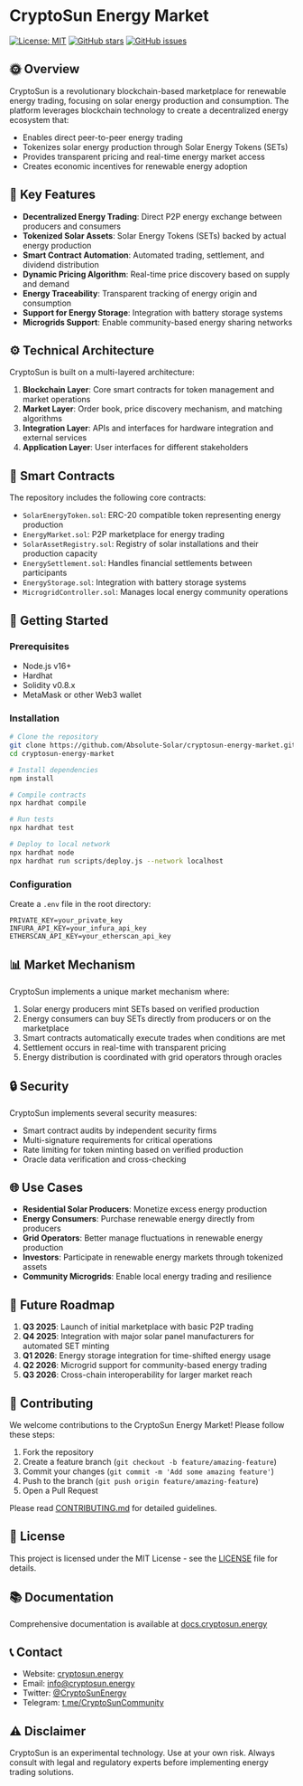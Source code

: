 # CryptoSun Energy Market

[![License: MIT](https://img.shields.io/badge/License-MIT-yellow.svg)](https://opensource.org/licenses/MIT)
[![GitHub stars](https://img.shields.io/github/stars/Absolute-Solar/cryptosun-energy-market.svg)](https://github.com/Absolute-Solar/cryptosun-energy-market/stargazers)
[![GitHub issues](https://img.shields.io/github/issues/Absolute-Solar/cryptosun-energy-market.svg)](https://github.com/Absolute-Solar/cryptosun-energy-market/issues)

## 🌞 Overview

CryptoSun is a revolutionary blockchain-based marketplace for renewable energy trading, focusing on solar energy production and consumption. The platform leverages blockchain technology to create a decentralized energy ecosystem that:

- Enables direct peer-to-peer energy trading
- Tokenizes solar energy production through Solar Energy Tokens (SETs)
- Provides transparent pricing and real-time energy market access
- Creates economic incentives for renewable energy adoption

## 🔑 Key Features

- **Decentralized Energy Trading**: Direct P2P energy exchange between producers and consumers
- **Tokenized Solar Assets**: Solar Energy Tokens (SETs) backed by actual energy production
- **Smart Contract Automation**: Automated trading, settlement, and dividend distribution
- **Dynamic Pricing Algorithm**: Real-time price discovery based on supply and demand
- **Energy Traceability**: Transparent tracking of energy origin and consumption
- **Support for Energy Storage**: Integration with battery storage systems
- **Microgrids Support**: Enable community-based energy sharing networks

## ⚙️ Technical Architecture

CryptoSun is built on a multi-layered architecture:

1. **Blockchain Layer**: Core smart contracts for token management and market operations
2. **Market Layer**: Order book, price discovery mechanism, and matching algorithms
3. **Integration Layer**: APIs and interfaces for hardware integration and external services
4. **Application Layer**: User interfaces for different stakeholders

## 🔧 Smart Contracts

The repository includes the following core contracts:

- `SolarEnergyToken.sol`: ERC-20 compatible token representing energy production
- `EnergyMarket.sol`: P2P marketplace for energy trading
- `SolarAssetRegistry.sol`: Registry of solar installations and their production capacity
- `EnergySettlement.sol`: Handles financial settlements between participants
- `EnergyStorage.sol`: Integration with battery storage systems
- `MicrogridController.sol`: Manages local energy community operations

## 🚀 Getting Started

### Prerequisites

- Node.js v16+
- Hardhat
- Solidity v0.8.x
- MetaMask or other Web3 wallet

### Installation

```bash
# Clone the repository
git clone https://github.com/Absolute-Solar/cryptosun-energy-market.git
cd cryptosun-energy-market

# Install dependencies
npm install

# Compile contracts
npx hardhat compile

# Run tests
npx hardhat test

# Deploy to local network
npx hardhat node
npx hardhat run scripts/deploy.js --network localhost
```

### Configuration

Create a `.env` file in the root directory:

```
PRIVATE_KEY=your_private_key
INFURA_API_KEY=your_infura_api_key
ETHERSCAN_API_KEY=your_etherscan_api_key
```

## 📊 Market Mechanism

CryptoSun implements a unique market mechanism where:

1. Solar energy producers mint SETs based on verified production
2. Energy consumers can buy SETs directly from producers or on the marketplace
3. Smart contracts automatically execute trades when conditions are met
4. Settlement occurs in real-time with transparent pricing
5. Energy distribution is coordinated with grid operators through oracles

## 🔒 Security

CryptoSun implements several security measures:

- Smart contract audits by independent security firms
- Multi-signature requirements for critical operations
- Rate limiting for token minting based on verified production
- Oracle data verification and cross-checking

## 🌐 Use Cases

- **Residential Solar Producers**: Monetize excess energy production
- **Energy Consumers**: Purchase renewable energy directly from producers
- **Grid Operators**: Better manage fluctuations in renewable energy production
- **Investors**: Participate in renewable energy markets through tokenized assets
- **Community Microgrids**: Enable local energy trading and resilience

## 🔮 Future Roadmap

1. **Q3 2025**: Launch of initial marketplace with basic P2P trading
2. **Q4 2025**: Integration with major solar panel manufacturers for automated SET minting
3. **Q1 2026**: Energy storage integration for time-shifted energy usage
4. **Q2 2026**: Microgrid support for community-based energy trading
5. **Q3 2026**: Cross-chain interoperability for larger market reach

## 🤝 Contributing

We welcome contributions to the CryptoSun Energy Market! Please follow these steps:

1. Fork the repository
2. Create a feature branch (`git checkout -b feature/amazing-feature`)
3. Commit your changes (`git commit -m 'Add some amazing feature'`)
4. Push to the branch (`git push origin feature/amazing-feature`)
5. Open a Pull Request

Please read [CONTRIBUTING.md](CONTRIBUTING.md) for detailed guidelines.

## 📜 License

This project is licensed under the MIT License - see the [LICENSE](LICENSE) file for details.

## 📚 Documentation

Comprehensive documentation is available at [docs.cryptosun.energy](https://docs.cryptosun.energy)

## 📞 Contact

- Website: [cryptosun.energy](https://cryptosun.energy)
- Email: info@cryptosun.energy
- Twitter: [@CryptoSunEnergy](https://twitter.com/CryptoSunEnergy)
- Telegram: [t.me/CryptoSunCommunity](https://t.me/CryptoSunCommunity)

## ⚠️ Disclaimer

CryptoSun is an experimental technology. Use at your own risk. Always consult with legal and regulatory experts before implementing energy trading solutions.
